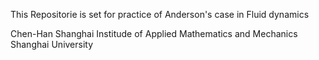 This Repositorie is set for practice of Anderson's case in Fluid dynamics

Chen-Han
Shanghai Institude of Applied Mathematics and Mechanics
Shanghai University
